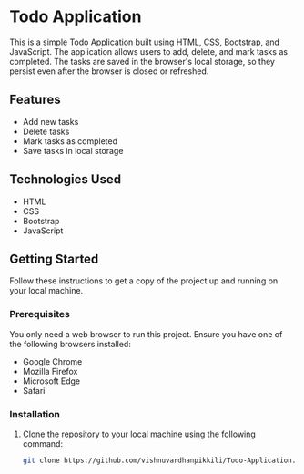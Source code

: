 # Todo Application

This is a simple Todo Application built using HTML, CSS, Bootstrap, and JavaScript. The application allows users to add, delete, and mark tasks as completed. The tasks are saved in the browser's local storage, so they persist even after the browser is closed or refreshed.

## Features

- Add new tasks
- Delete tasks
- Mark tasks as completed
- Save tasks in local storage

## Technologies Used

- HTML
- CSS
- Bootstrap
- JavaScript

## Getting Started

Follow these instructions to get a copy of the project up and running on your local machine.

### Prerequisites

You only need a web browser to run this project. Ensure you have one of the following browsers installed:

- Google Chrome
- Mozilla Firefox
- Microsoft Edge
- Safari

### Installation

1. Clone the repository to your local machine using the following command:
   ```sh
   git clone https://github.com/vishnuvardhanpikkili/Todo-Application.git
